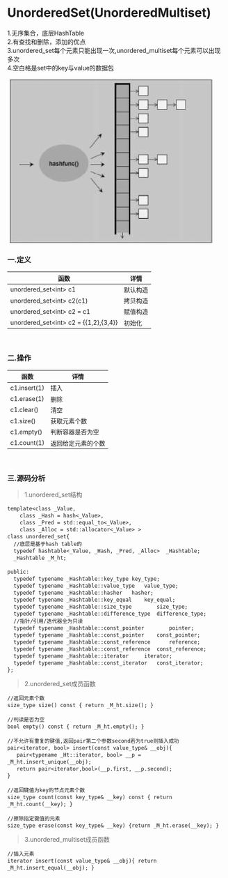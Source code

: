 # UnorderedSet(UnorderedMultiset)

1.无序集合，底层HashTable<br>
2.有查找和删除，添加的优点<br>
3.unordered_set每个元素只能出现一次,unordered_multiset每个元素可以出现多次<br>
4.空白格是set中的key与value的数据包

![](../../img/17.png)

### 一.定义

函数|详情
--|--
unordered_set<int\> c1|默认构造
unordered_set<int\> c2(c1)|拷贝构造
unordered_set<int\> c2 = c1|赋值构造
unordered_set<int\> c2 = {{1,2},{3,4}}|初始化

<br>

### 二.操作

函数|详情
--|--
c1.insert(1)|插入
c1.erase(1)|删除
c1.clear()|清空
c1.size()|获取元素个数
c1.empty()|判断容器是否为空
c1.count(1)|返回给定元素的个数

<br>

### 三.源码分析

>1.unordered_set结构

```
template<class _Value,
	class _Hash = hash<_Value>,
	class _Pred = std::equal_to<_Value>,
	class _Alloc = std::allocator<_Value> >
class unordered_set{
  //底层是基于hash table的
  typedef hashtable<_Value, _Hash, _Pred, _Alloc>  _Hashtable;
  _Hashtable _M_ht;

public:
  typedef typename _Hashtable::key_type	key_type;
  typedef typename _Hashtable::value_type	value_type;
  typedef typename _Hashtable::hasher	hasher;
  typedef typename _Hashtable::key_equal	key_equal;
  typedef typename _Hashtable::size_type		size_type;
  typedef typename _Hashtable::difference_type	difference_type;
  //指针/引用/迭代器全为只读
  typedef typename _Hashtable::const_pointer		pointer;
  typedef typename _Hashtable::const_pointer	const_pointer;
  typedef typename _Hashtable::const_reference		reference;
  typedef typename _Hashtable::const_reference	const_reference;
  typedef typename _Hashtable::iterator		iterator;
  typedef typename _Hashtable::const_iterator	const_iterator;
};     
```

>2.unordered_set成员函数

```
//返回元素个数
size_type size() const { return _M_ht.size(); }

//判读是否为空
bool empty() const { return _M_ht.empty(); }

//不允许有重复的键值,返回pair第二个参数second若为true则插入成功
pair<iterator, bool> insert(const value_type& __obj){
   pair<typename _Ht::iterator, bool> __p = _M_ht.insert_unique(__obj);
   return pair<iterator,bool>(__p.first, __p.second);
}
    
//返回键值为key的节点元素个数
size_type count(const key_type& __key) const { return _M_ht.count(__key); }
  
//擦除指定键值的元素
size_type erase(const key_type& __key) {return _M_ht.erase(__key); }
```

>3.unordered_multiset成员函数

```
//插入元素
iterator insert(const value_type& __obj){ return _M_ht.insert_equal(__obj); }
```
